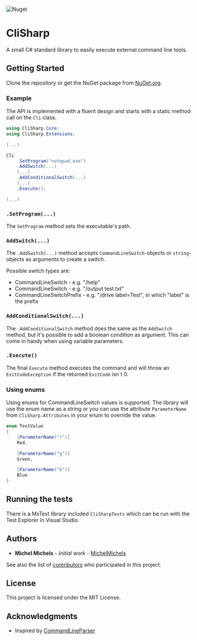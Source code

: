 ![Nuget](https://img.shields.io/nuget/v/CliSharp)

# CliSharp

A small C# standard library to easily execute external command line tools.

## Getting Started

Clone the repository or get the NuGet package from [NuGet.org](https://www.nuget.org/packages/CliSharp/).

### Example

The API is implemented with a fluent design and starts with a static method call on the `Cli` class.
```csharp
using CliSharp.Core;
using CliSharp.Extensions;

(...)

Cli
    .SetProgram("notepad.exe")
    .AddSwitch(...)
    (...)
    .AddConditionalSwitch(...)
    (...)
    .Execute();

(...)
```

### `.SetProgram(...)`

The `SetProgram` method sets the executable's path.

### `AddSwitch(...)`

The `.AddSwitch(...)` method accepts `CommandLineSwitch`-objects or `string`-objects as arguments to create a switch.

Possible switch types are:
* CommandLineSwitch - e.g. "/help"
* CommandLineSwitch<T> - e.g. "/output test.txt"
* CommandLineSwitchPrefix<T> - e.g. "/drive label=Test", in which "label" is the prefix

### `AddConditionalSwitch(...)`

The `.AddConditionalSwitch` method does the same as the `AddSwitch` method, but it's possible to add a boolean condition as argument. This can come in handy when using variable parameters.

### `.Execute()`

The final `Execute` method executes the command and will throw an `ExitCodeException` if the returned `ExitCode` isn`t 0.

### Using enums

Using enums for CommandLineSwitch values is supported. The library will use the enum name as a string or you can use the attribute `ParameterName` from `CliSharp.Attributes` in your enum to override the value.

```csharp
enum TestValue
{
    [ParameterName("r")]
    Red,

    [ParameterName("g")]
    Green,

    [ParameterName("b")]
    Blue
}
```

## Running the tests

There is a MsTest library included `CliSharpTests` which can be run with the Test Explorer in Visual Studio.

## Authors

* **Michel Michels** - *Initial work* - [MichelMichels](https://github.com/MichelMichels)

See also the list of [contributors](https://github.com/MichelMichels/CliSharp/contributors) who participated in this project.

## License

This project is licensed under the MIT License.

## Acknowledgments

* Inspired by [CommandLineParser](https://github.com/commandlineparser/commandline)
